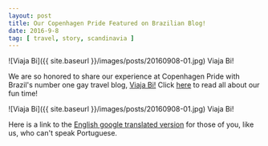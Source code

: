 ```yaml
---
layout: post
title: Our Copenhagen Pride Featured on Brazilian Blog!
date: 2016-9-8
tag: [ travel, story, scandinavia ]
---
```


![Viaja Bi]({{ site.baseurl }}/images/posts/20160908-01.jpg)
Viaja Bi!

We are so honored to share our experience at Copenhagen Pride with Brazil's number one gay travel blog, [Viaja Bi!](http://viajabi.com.br/copenhagen-pride-com-dois-caras-de-dallas/) Click [here](http://viajabi.com.br/copenhagen-pride-com-dois-caras-de-dallas/) to read all about our fun time! 

![Viaja Bi]({{ site.baseurl }}/images/posts/20160908-01.jpg)
Viaja Bi!

Here is a link to the [English google translated version](https://translate.google.com/translate?sl=auto&tl=en&js=y&prev=_t&hl=en&ie=UTF-8&u=http%3A%2F%2Fviajabi.com.br%2Fcopenhagen-pride-com-dois-caras-de-dallas%2F&edit-text=&act=url) for those of you, like us, who can't speak Portuguese.